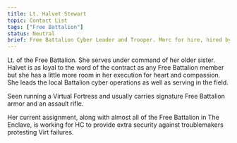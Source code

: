 ```yaml
---
title: Lt. Halvet Stewart
topic: Contact List
tags: ["Free Battalion"]
status: Neutral
brief: Free Battalion Cyber Leader and Trooper. Merc for hire, hired by HC.
---
```


Lt. of the Free Battalion. She serves under command of her older sister. Halvet is as loyal to the word of the contract as any Free Battalion member but she has a little more room in her execution for heart and compassion. She leads the local Battalion cyber operations as well as serving in the field. 

Seen running a Virtual Fortress and usually carries signature Free Battalion armor and an assault rifle. 

Her current assignment, along with almost all of the Free Battalion in The Enclave, is working for HC to provide extra security against troublemakers protesting Virt failures. 
